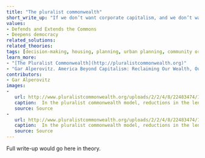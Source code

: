 ```yaml
---
title: "The pluralist commonwealth"
short_write_up: "If we don’t want corporate capitalism, and we don’t want authoritarian state socialism, what do we want? The pluralist commonwealth is a vision of an economic and political system designed to ensure environmental sustainability, genuine democracy, community, and greater equality and personal liberty. Crucially: it’s a “commonwealth”, meaning that ownership of the economic foundations of society is broadly distributed and democratized, and it’s “pluralist”, meaning that there is no single magic bullet; instead, we need a system made up of different kinds of institutions at different scales, from worker cooperatives and community ownership at smaller scales to public ownership in critically important larger sectors."
values:
- Defends and Extends the Commons
- Deepens democracy
related_solutions:
related_theories:
tags: [decision-making, housing, planning, urban planning, community organizing, eminent domain]
learn_more:
- "[The Pluralist Commonwealth](http://pluralistcommonwealth.org)"
- "Gar Alperovitz. America Beyond Capitalism: Reclaiming Our Wealth, Our Liberty, and Our Democracy. Democracy Collaborative Press, 2011."
contributors:
- Gar Alperovitz
images:
- 
   url: http://www.pluralistcommonwealth.org/uploads/2/2/4/8/22483474/1382728762.jpg
   caption:  In the pluralist commonwealth model, reductions in the length of the work week create the time people need in order to rebuild local democracy and create a more participatory and sustainable economy.
   source: Source
- 
   url: http://www.pluralistcommonwealth.org/uploads/2/2/4/8/22483474/1382728762.jpg
   caption:  In the pluralist commonwealth model, reductions in the length of the work week create the time people need in order to rebuild local democracy and create a more participatory and sustainable economy.
   source: Source
---
```

Full write-up would go here in theory.
